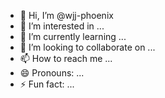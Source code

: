 - 👋 Hi, I’m @wjj-phoenix
- 👀 I’m interested in ...
- 🌱 I’m currently learning ...
- 💞️ I’m looking to collaborate on ...
- 📫 How to reach me ...
- 😄 Pronouns: ...
- ⚡ Fun fact: ...

<!---
wjj-phoenix/wjj-phoenix is a ✨ special ✨ repository because its `README.md` (this file) appears on your GitHub profile.
You can click the Preview link to take a look at your changes.
--->
